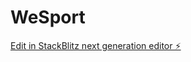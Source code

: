 # WeSport

[Edit in StackBlitz next generation editor ⚡️](https://stackblitz.com/~/github.com/PritamTalukdar/WeSport)